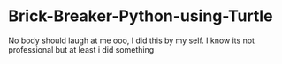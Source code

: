 # Brick-Breaker-Python-using-Turtle
No body should laugh at me ooo, I did this by my self. I know its not professional but at least i did something

